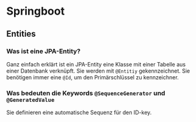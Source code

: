 # Springboot

## Entities

### Was ist eine JPA-Entity?

Ganz einfach erklärt ist ein JPA-Entity eine Klasse mit einer Tabelle aus einer Datenbank verknüpft. Sie werden mit
```@Entitiy``` gekennzeichnet. Sie benötigen immer eine ``@Id``, um den Primärschlüssel zu kennzeichner. 

### Was bedeuten die Keywords ```@SequenceGenerator``` und ```@GeneratedValue```
Sie definieren eine automatische Sequenz für den ID-key.
